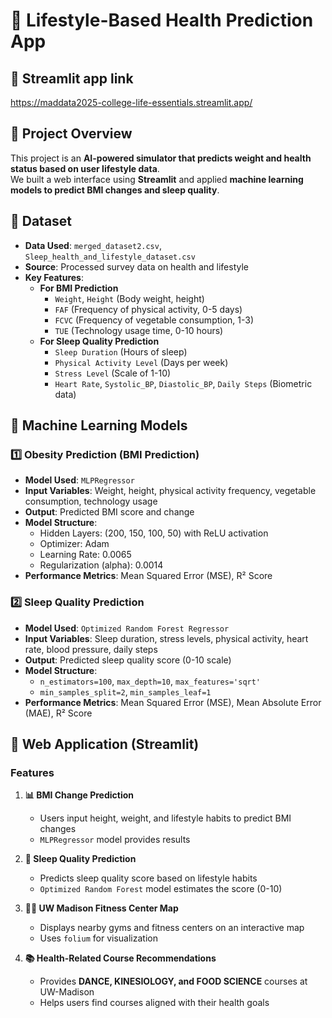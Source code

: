 # 🏥 Lifestyle-Based Health Prediction App

## 🔗 Streamlit app link
https://maddata2025-college-life-essentials.streamlit.app/

## 📌 Project Overview  
This project is an **AI-powered simulator that predicts weight and health status based on user lifestyle data**.  
We built a web interface using **Streamlit** and applied **machine learning models to predict BMI changes and sleep quality**.

## 📂 Dataset  
- **Data Used**: `merged_dataset2.csv`, `Sleep_health_and_lifestyle_dataset.csv`  
- **Source**: Processed survey data on health and lifestyle  
- **Key Features**:
  - **For BMI Prediction**
    - `Weight`, `Height` (Body weight, height)
    - `FAF` (Frequency of physical activity, 0-5 days)
    - `FCVC` (Frequency of vegetable consumption, 1-3)
    - `TUE` (Technology usage time, 0-10 hours)
  - **For Sleep Quality Prediction**
    - `Sleep Duration` (Hours of sleep)
    - `Physical Activity Level` (Days per week)
    - `Stress Level` (Scale of 1-10)
    - `Heart Rate`, `Systolic_BP`, `Diastolic_BP`, `Daily Steps` (Biometric data)

## 🧠 Machine Learning Models  

### 1️⃣ **Obesity Prediction (BMI Prediction)**  
- **Model Used**: `MLPRegressor`
- **Input Variables**: Weight, height, physical activity frequency, vegetable consumption, technology usage  
- **Output**: Predicted BMI score and change  
- **Model Structure**:
  - Hidden Layers: (200, 150, 100, 50) with ReLU activation
  - Optimizer: Adam
  - Learning Rate: 0.0065
  - Regularization (alpha): 0.0014  
- **Performance Metrics**: Mean Squared Error (MSE), R² Score  

### 2️⃣ **Sleep Quality Prediction**  
- **Model Used**: `Optimized Random Forest Regressor`
- **Input Variables**: Sleep duration, stress levels, physical activity, heart rate, blood pressure, daily steps  
- **Output**: Predicted sleep quality score (0-10 scale)  
- **Model Structure**:
  - `n_estimators=100`, `max_depth=10`, `max_features='sqrt'`
  - `min_samples_split=2`, `min_samples_leaf=1`  
- **Performance Metrics**: Mean Squared Error (MSE), Mean Absolute Error (MAE), R² Score  

## 🎨 Web Application (Streamlit)
### **Features**
1. **📊 BMI Change Prediction**  
   - Users input height, weight, and lifestyle habits to predict BMI changes  
   - `MLPRegressor` model provides results  

2. **🛌 Sleep Quality Prediction**  
   - Predicts sleep quality score based on lifestyle habits  
   - `Optimized Random Forest` model estimates the score (0-10)  

3. **🏋️‍♂️ UW Madison Fitness Center Map**  
   - Displays nearby gyms and fitness centers on an interactive map  
   - Uses `folium` for visualization  

4. **📚 Health-Related Course Recommendations**  
   - Provides **DANCE, KINESIOLOGY, and FOOD SCIENCE** courses at UW-Madison  
   - Helps users find courses aligned with their health goals  
